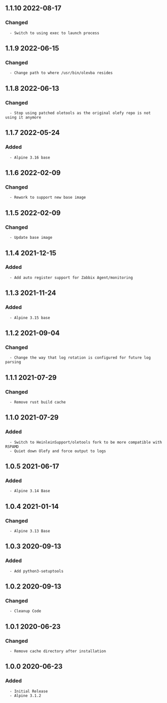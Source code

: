 ## 1.1.10 2022-08-17 <dave at tiredofit dot ca>

   ### Changed
      - Switch to using exec to launch process


## 1.1.9 2022-06-15 <dave at tiredofit dot ca>

   ### Changed
      - Change path to where /usr/bin/olevba resides


## 1.1.8 2022-06-13 <dave at tiredofit dot ca>

   ### Changed
      - Stop using patched oletools as the original olefy repo is not using it anymore


## 1.1.7 2022-05-24 <dave at tiredofit dot ca>

   ### Added
      - Alpine 3.16 base


## 1.1.6 2022-02-09 <dave at tiredofit dot ca>

   ### Changed
      - Rework to support new base image


## 1.1.5 2022-02-09 <dave at tiredofit dot ca>

   ### Changed
      - Update base image


## 1.1.4 2021-12-15 <dave at tiredofit dot ca>

   ### Added
      - Add auto register support for Zabbix Agent/monitoring


## 1.1.3 2021-11-24 <dave at tiredofit dot ca>

   ### Added
      - Alpine 3.15 base


## 1.1.2 2021-09-04 <dave at tiredofit dot ca>

   ### Changed
      - Change the way that log rotation is configured for future log parsing


## 1.1.1 2021-07-29 <dave at tiredofit dot ca>

   ### Changed
      - Remove rust build cache


## 1.1.0 2021-07-29 <dave at tiredofit dot ca>

   ### Added
      - Switch to HeinleinSupport/oletools fork to be more compatible with RSPAMD
      - Quiet down Olefy and force output to logs


## 1.0.5 2021-06-17 <dave at tiredofit dot ca>

   ### Added
      - Alpine 3.14 Base


## 1.0.4 2021-01-14 <dave at tiredofit dot ca>

   ### Changed
      - Alpine 3.13 Base         


## 1.0.3 2020-09-13 <dave at tiredofit dot ca>

   ### Added
      - Add python3-setuptools


## 1.0.2 2020-09-13 <dave at tiredofit dot ca>

   ### Changed
      - Cleanup Code


## 1.0.1 2020-06-23 <dave at tiredofit dot ca>

   ### Changed
      - Remove cache directory after installation


## 1.0.0 2020-06-23 <dave at tiredofit dot ca>

   ### Added
      - Initial Release
      - Alpine 3.1.2
